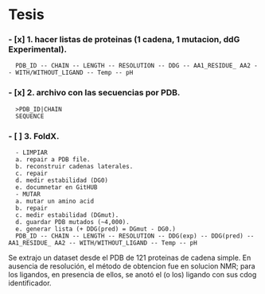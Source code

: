 # Tesis

   ### - [x] 1. hacer listas de proteinas (1 cadena, 1 mutacion, ddG Experimental). 
      PDB_ID -- CHAIN -- LENGTH -- RESOLUTION -- DDG -- AA1_RESIDUE_ AA2 -- WITH/WITHOUT_LIGAND -- Temp -- pH
   ### - [x] 2. archivo con las secuencias por PDB. 
      >PDB_ID|CHAIN
      SEQUENCE
   ### - [ ] 3. FoldX. 
      - LIMPIAR
      a. repair a PDB file.
      b. reconstruir cadenas laterales.
      c. repair 
      d. medir estabilidad (DG0)
      e. documnetar en GitHUB 
      - MUTAR
      a. mutar un amino acid
      b. repair
      c. medir estabilidad (DGmut).
      d. guardar PDB mutados (~4,000). 
      e. generar lista (+ DDG(pred) = DGmut - DG0.)
      PDB_ID -- CHAIN -- LENGTH -- RESOLUTION -- DDG(exp) -- DDG(pred) -- AA1_RESIDUE_ AA2 -- WITH/WITHOUT_LIGAND -- Temp -- pH

Se extrajo un dataset desde el PDB de 121 proteinas de cadena simple. En ausencia de resolución, el método de obtencion fue en solucion NMR; para los ligandos, en presencia de ellos, se anotó el (o los) ligando con sus cdog identificador.
